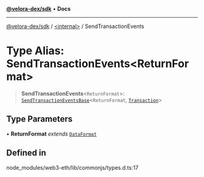 [**@velora-dex/sdk**](../../README.md) • **Docs**

***

[@velora-dex/sdk](../../globals.md) / [\<internal\>](../README.md) / SendTransactionEvents

# Type Alias: SendTransactionEvents\<ReturnFormat\>

> **SendTransactionEvents**\<`ReturnFormat`\>: [`SendTransactionEventsBase`](SendTransactionEventsBase.md)\<`ReturnFormat`, [`Transaction`](../namespaces/home_velenir-gnx570_Projects_Paraswap_paraswap-sdk_node_modules_web3-types_lib_commonjs_index/interfaces/Transaction.md)\>

## Type Parameters

• **ReturnFormat** *extends* [`DataFormat`](DataFormat.md)

## Defined in

node\_modules/web3-eth/lib/commonjs/types.d.ts:17
